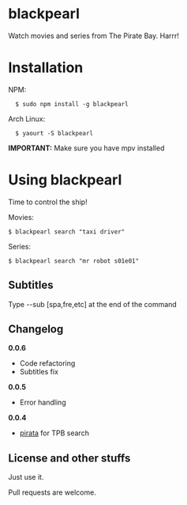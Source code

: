 
# blackpearl

Watch movies and series from The Pirate Bay. Harrr!


# Installation

NPM:

```
  $ sudo npm install -g blackpearl
```

Arch Linux:


```
  $ yaourt -S blackpearl
```

**IMPORTANT:** Make sure you have mpv installed

# Using blackpearl

Time to control the ship!

Movies:

```
$ blackpearl search "taxi driver"
```

Series:

```
$ blackpearl search "mr robot s01e01"
```

## Subtitles

Type --sub [spa,fre,etc] at the end of the command


## Changelog

**0.0.6**
+ Code refactoring
+ Subtitles fix

**0.0.5**
+ Error handling

**0.0.4**
+ [pirata](https://github.com/rainbowintheshell/pirata) for TPB search

## License and other stuffs

Just use it.

Pull requests are welcome.
